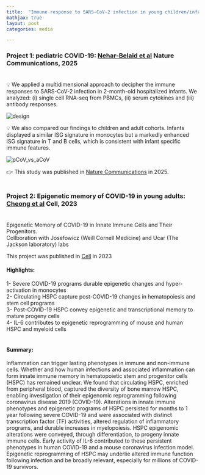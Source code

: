 ```yaml
---
title:  "Immune response to SARS-CoV-2 infection in young children/infant and adult patients"
mathjax: true
layout: post
categories: media

---
```


### Project 1: pediatric COVID-19: [Nehar-Belaid et al] Nature Communications, 2025 <br> <br>

💡 We applied a multidimensional approach to decipher the immune responses to SARS-CoV-2 infection in 2-month-old hospitalized infants. We analyzed: (i) single cell RNA-seq from PBMCs, (ii) serum cytokines and (iii) antibody responses.

![design](https://github.com/user-attachments/assets/69ca1de9-3c77-4b90-b865-bedaf6f71aa2) <br>

💡 We also compared our findings to children and adult cohorts. Infants displayed a similar ISG signature in monocytes but a markedly enhanced ISG signature in T and B cells, which is consistent with infant specific immune features.  <br> 

![pCoV_vs_aCoV](https://github.com/user-attachments/assets/31861f91-8a50-41cb-a329-ed8f71899d48)  <br>

👉 This study was published in [Nature Communications] in 2025. <br> <br> 

### Project 2: Epigenetic memory of COVID-19 in young adults: [Cheong et al] Cell, 2023 <br><br>

Epigenetic Memory of COVID-19 in Innate Immune Cells and Their Progenitors. \
Collboration with Josefowicz (Weill Cornell Medicine) and Ucar (The Jackson laboratory) labs

This project was published in [Cell] in 2023 

#### Highlights: 

1- Severe COVID-19 programs durable epigenetic changes and hyper-activation in monocytes  <br>
2- Circulating HSPC capture post-COVID-19 changes in hematopoiesis and stem cell programs <br>
3- Post-COVID-19 HSPC convey epigenetic and transcriptional memory to mature progeny cells  <br>
4- IL-6 contributes to epigenetic reprogramming of mouse and human HSPC and myeloid cells <br>
<br>
#### Summary:

Inflammation can trigger lasting phenotypes in immune and non-immune cells. Whether and how human infections and associated inflammation can form innate immune memory in hematopoietic stem and progenitor cells (HSPC) has remained unclear. We found that circulating HSPC, enriched from peripheral blood, captured the diversity of bone marrow HSPC, enabling investigation of their epigenomic reprogramming following coronavirus disease 2019 (COVID-19). Alterations in innate immune phenotypes and epigenetic programs of HSPC persisted for months to 1 year following severe COVID-19 and were associated with distinct transcription factor (TF) activities, altered regulation of inflammatory programs, and durable increases in myelopoiesis. HSPC epigenomic alterations were conveyed, through differentiation, to progeny innate immune cells. Early activity of IL-6 contributed to these persistent phenotypes in human COVID-19 and a mouse coronavirus infection model. Epigenetic reprogramming of HSPC may underlie altered immune function following infection and be broadly relevant, especially for millions of COVID-19 survivors.<br><br>


[Nature Communications]: https://rdcu.be/emkNa 
[Nehar-Belaid et al]: https://rdcu.be/emkNa 
[Cell]: https://www.cell.com/cell/fulltext/S0092-8674(23)00796-1?_=
[Cheong et al]: https://www.cell.com/cell/fulltext/S0092-8674(23)00796-1?_=


